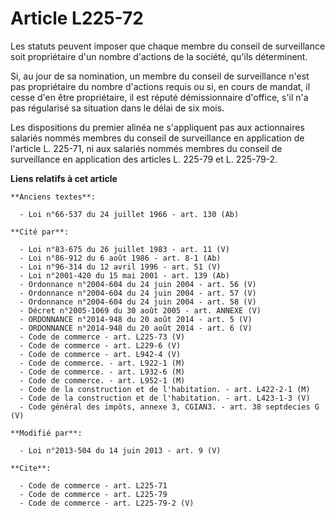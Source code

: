 # Article L225-72

Les statuts peuvent imposer que chaque membre du conseil de surveillance soit propriétaire d'un nombre d'actions de la
société, qu'ils déterminent. 

Si, au jour de sa nomination, un membre du conseil de surveillance n'est pas propriétaire du nombre d'actions requis ou si,
en cours de mandat, il cesse d'en être propriétaire, il est réputé démissionnaire d'office, s'il n'a pas régularisé sa
situation dans le délai de six mois. 

Les dispositions du premier alinéa ne s'appliquent pas aux actionnaires salariés nommés membres du conseil de surveillance en
application de l'article L. 225-71, ni aux salariés nommés membres du conseil de surveillance en application des articles L.
225-79 et L. 225-79-2.

**Liens relatifs à cet article**

	**Anciens textes**:

	  - Loi n°66-537 du 24 juillet 1966 - art. 130 (Ab)

	**Cité par**:

	  - Loi n°83-675 du 26 juillet 1983 - art. 11 (V)
	  - Loi n°86-912 du 6 août 1986 - art. 8-1 (Ab)
	  - Loi n°96-314 du 12 avril 1996 - art. 51 (V)
	  - Loi n°2001-420 du 15 mai 2001 - art. 139 (Ab)
	  - Ordonnance n°2004-604 du 24 juin 2004 - art. 56 (V)
	  - Ordonnance n°2004-604 du 24 juin 2004 - art. 57 (V)
	  - Ordonnance n°2004-604 du 24 juin 2004 - art. 58 (V)
	  - Décret n°2005-1069 du 30 août 2005 - art. ANNEXE (V)
	  - ORDONNANCE n°2014-948 du 20 août 2014 - art. 5 (V)
	  - ORDONNANCE n°2014-948 du 20 août 2014 - art. 6 (V)
	  - Code de commerce - art. L225-73 (V)
	  - Code de commerce - art. L229-6 (V)
	  - Code de commerce - art. L942-4 (V)
	  - Code de commerce. - art. L922-1 (M)
	  - Code de commerce. - art. L932-6 (M)
	  - Code de commerce. - art. L952-1 (M)
	  - Code de la construction et de l'habitation. - art. L422-2-1 (M)
	  - Code de la construction et de l'habitation. - art. L423-1-3 (V)
	  - Code général des impôts, annexe 3, CGIAN3. - art. 38 septdecies G (V)

	**Modifié par**:

	  - Loi n°2013-504 du 14 juin 2013 - art. 9 (V)

	**Cite**:

	  - Code de commerce - art. L225-71
	  - Code de commerce - art. L225-79
	  - Code de commerce - art. L225-79-2 (V)
